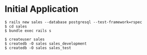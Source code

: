 # Initial Application

    $ rails new sales --database postgresql --test-framework=rspec
    $ cd sales
    $ bundle exec rails s

    $ createuser sales
    $ createdb -O sales sales_development
    $ createdb -O sales sales_test
